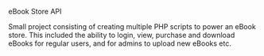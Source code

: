 eBook Store API

Small project consisting of creating multiple PHP scripts to power an eBook store. This included the ability to login, view, purchase and download eBooks for regular users, and for admins to upload new eBooks etc.